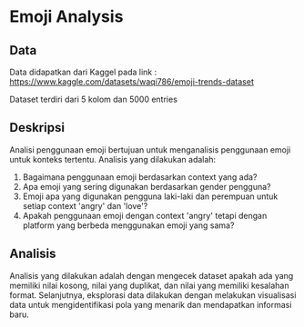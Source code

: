# Emoji Analysis

## Data
Data didapatkan dari Kaggel pada link : https://www.kaggle.com/datasets/waqi786/emoji-trends-dataset

Dataset terdiri dari 5 kolom dan 5000 entries

## Deskripsi
Analisi penggunaan emoji bertujuan untuk menganalisis penggunaan emoji untuk konteks tertentu. Analisis yang dilakukan adalah:
1. Bagaimana penggunaan emoji berdasarkan context yang ada?
2. Apa emoji yang sering digunakan berdasarkan gender pengguna?
3. Emoji apa yang digunakan pengguna laki-laki dan perempuan untuk setiap context 'angry' dan 'love'?
4. Apakah penggunaan emoji dengan context 'angry' tetapi dengan platform yang berbeda menggunakan emoji yang sama?

## Analisis
Analisis yang dilakukan adalah dengan mengecek dataset apakah ada yang memiliki nilai kosong, nilai yang duplikat, dan nilai yang memiliki kesalahan format. Selanjutnya, eksplorasi data dilakukan dengan melakukan visualisasi data untuk mengidentifikasi pola yang menarik dan mendapatkan informasi baru.